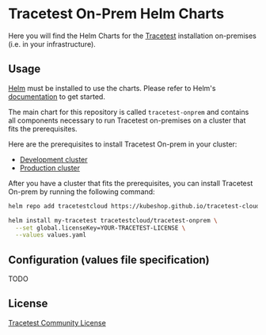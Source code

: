 # Tracetest On-Prem Helm Charts

Here you will find the Helm Charts for the [Tracetest](https://tracetest.io/) installation on-premises (i.e. in your infrastructure).

## Usage

[Helm](https://helm.sh/) must be installed to use the charts. Please refer to Helm's [documentation](https://helm.sh/docs/) to get started.

The main chart for this repository is called `tracetest-onprem` and contains all components necessary to run Tracetest on-premises on a cluster that fits the prerequisites.

Here are the prerequisites to install Tracetest On-prem in your cluster:
 - [Development cluster](./docs/install-on-development-cluster.md)
 - [Production cluster](./docs/install-on-production-cluster.md)

After you have a cluster that fits the prerequisites, you can install Tracetest On-prem by running the following command:

```sh
helm repo add tracetestcloud https://kubeshop.github.io/tracetest-cloud-charts

helm install my-tracetest tracetestcloud/tracetest-onprem \
  --set global.licenseKey=YOUR-TRACETEST-LICENSE \
  --values values.yaml
```

## Configuration (values file specification)

TODO

## License

[Tracetest Community License](./LICENSE)